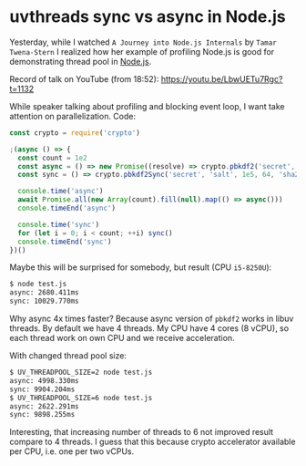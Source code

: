 # uvthreads sync vs async in Node.js

Yesterday, while I watched `A Journey into Node.js Internals` by `Tamar Twena-Stern` I realized how her example of profiling Node.js is good for demonstrating thread pool in [Node.js](https://nodejs.org/).

Record of talk on YouTube (from 18:52): https://youtu.be/LbwUETu7Rgc?t=1132

While speaker talking about profiling and blocking event loop, I want take attention on parallelization. Code:

```js
const crypto = require('crypto')

;(async () => {
  const count = 1e2
  const async = () => new Promise((resolve) => crypto.pbkdf2('secret', 'salt', 1e5, 64, 'sha256', () => resolve()))
  const sync = () => crypto.pbkdf2Sync('secret', 'salt', 1e5, 64, 'sha256')

  console.time('async')
  await Promise.all(new Array(count).fill(null).map(() => async()))
  console.timeEnd('async')

  console.time('sync')
  for (let i = 0; i < count; ++i) sync()
  console.timeEnd('sync')
})()
```

Maybe this will be surprised for somebody, but result (CPU `i5-8250U`):

```bash
$ node test.js
async: 2680.411ms
sync: 10029.770ms
```

Why async 4x times faster? Because async version of `pbkdf2` works in libuv threads. By default we have 4 threads. My CPU have 4 cores (8 vCPU), so each thread work on own CPU and we receive acceleration.

With changed thread pool size:

```bash
$ UV_THREADPOOL_SIZE=2 node test.js
async: 4998.330ms
sync: 9904.204ms
$ UV_THREADPOOL_SIZE=6 node test.js
async: 2622.291ms
sync: 9898.255ms
```

Interesting, that increasing number of threads to 6 not improved result compare to 4 threads. I guess that this because crypto accelerator available per CPU, i.e. one per two vCPUs.
